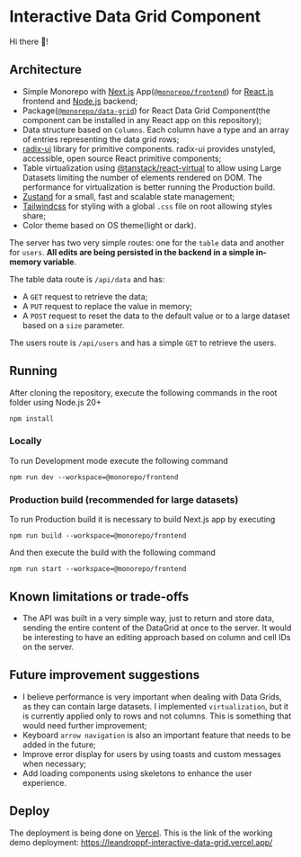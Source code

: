 # Interactive Data Grid Component

Hi there 👋!

## Architecture

- Simple Monorepo with [Next.js](https://nextjs.org/) App([`@monorepo/frontend`](apps/frontend)) for [React.js](https://react.dev/) frontend and [Node.js](https://nodejs.org/en) backend;
- Package([`@monorepo/data-grid`](packages/shared/data-grid)) for React Data Grid Component(the component can be installed in any React app on this repository);
- Data structure based on `Columns`. Each column have a type and an array of entries representing the data grid rows;
- [radix-ui](https://www.radix-ui.com/primitives) library for primitive components. radix-ui provides unstyled, accessible, open source React primitive components;
- Table virtualization using [@tanstack/react-virtual](https://tanstack.com/virtual/latest) to allow using Large Datasets limiting the number of elements rendered on DOM. The performance for virtualization is better running the Production build.
- [Zustand](https://zustand-demo.pmnd.rs/) for a small, fast and scalable state management;
- [Tailwindcss](https://tailwindcss.com/) for styling with a global `.css` file on root allowing styles share;
- Color theme based on OS theme(light or dark).

The server has two very simple routes: one for the `table` data and another for `users`. <strong>All edits are being persisted in the backend in a simple in-memory variable</strong>.

The table data route is `/api/data` and has:

- A `GET` request to retrieve the data;
- A `PUT` request to replace the value in memory;
- A `POST` request to reset the data to the default value or to a large dataset based on a `size` parameter.

The users route is `/api/users` and has a simple `GET` to retrieve the users.

## Running

After cloning the repository, execute the following commands in the root folder using Node.js 20+

```
npm install
```

### Locally

To run Development mode execute the following command

```
npm run dev --workspace=@monorepo/frontend
```

### Production build (recommended for large datasets)

To run Production build it is necessary to build Next.js app by executing

```
npm run build --workspace=@monorepo/frontend
```

And then execute the build with the following command

```
npm run start --workspace=@monorepo/frontend
```

## Known limitations or trade-offs

- The API was built in a very simple way, just to return and store data, sending the entire content of the DataGrid at once to the server. It would be interesting to have an editing approach based on column and cell IDs on the server.

## Future improvement suggestions

- I believe performance is very important when dealing with Data Grids, as they can contain large datasets. I implemented `virtualization`, but it is currently applied only to rows and not columns. This is something that would need further improvement;
- Keyboard `arrow navigation` is also an important feature that needs to be added in the future;
- Improve error display for users by using toasts and custom messages when necessary;
- Add loading components using skeletons to enhance the user experience.

## Deploy

The deployment is being done on [Vercel](https://vercel.com/). This is the link of the working demo deployment: https://leandroppf-interactive-data-grid.vercel.app/
